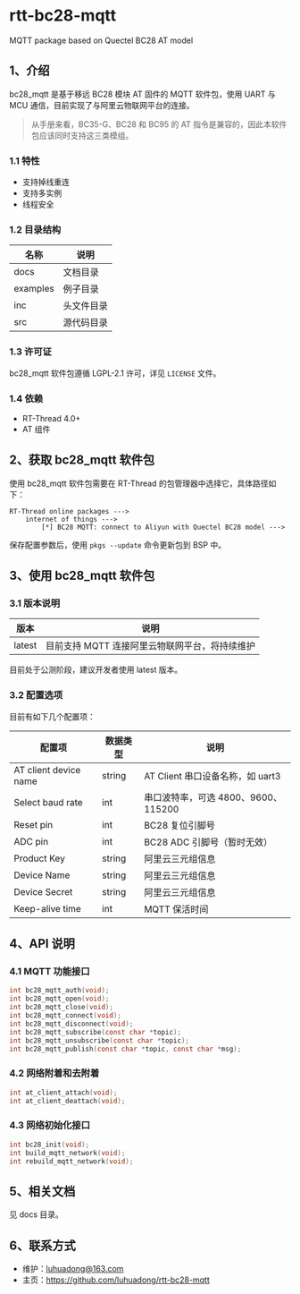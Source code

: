 # rtt-bc28-mqtt
MQTT package based on Quectel BC28 AT model



## 1、介绍

bc28_mqtt 是基于移远 BC28 模块 AT 固件的 MQTT 软件包，使用 UART 与 MCU 通信，目前实现了与阿里云物联网平台的连接。

> 从手册来看，BC35-G、BC28 和 BC95 的 AT 指令是兼容的，因此本软件包应该同时支持这三类模组。



### 1.1 特性

- 支持掉线重连
- 支持多实例
- 线程安全



### 1.2 目录结构

| 名称     | 说明       |
| -------- | ---------- |
| docs     | 文档目录   |
| examples | 例子目录   |
| inc      | 头文件目录 |
| src      | 源代码目录 |



### 1.3 许可证

bc28_mqtt 软件包遵循 LGPL-2.1 许可，详见 `LICENSE` 文件。



### 1.4 依赖

- RT-Thread 4.0+
- AT 组件



## 2、获取 bc28_mqtt 软件包

使用 bc28_mqtt 软件包需要在 RT-Thread 的包管理器中选择它，具体路径如下：

```
RT-Thread online packages --->
    internet of things --->
        [*] BC28 MQTT: connect to Aliyun with Quectel BC28 model --->
```

保存配置参数后，使用 `pkgs --update` 命令更新包到 BSP 中。



## 3、使用 bc28_mqtt 软件包

### 3.1 版本说明

| 版本   | 说明                                           |
| ------ | ---------------------------------------------- |
| latest | 目前支持 MQTT 连接阿里云物联网平台，将持续维护 |

目前处于公测阶段，建议开发者使用 latest 版本。



### 3.2 配置选项

目前有如下几个配置项：

| 配置项                | 数据类型 | 说明                                |
| --------------------- | -------- | ----------------------------------- |
| AT client device name | string   | AT Client 串口设备名称，如 uart3    |
| Select baud rate      | int      | 串口波特率，可选 4800、9600、115200 |
| Reset pin             | int      | BC28 复位引脚号                     |
| ADC pin               | int      | BC28 ADC 引脚号（暂时无效）         |
| Product Key           | string   | 阿里云三元组信息                    |
| Device Name           | string   | 阿里云三元组信息                    |
| Device Secret         | string   | 阿里云三元组信息                    |
| Keep-alive time       | int      | MQTT 保活时间                       |



## 4、API 说明

### 4.1 MQTT 功能接口

```c
int bc28_mqtt_auth(void);
int bc28_mqtt_open(void);
int bc28_mqtt_close(void);
int bc28_mqtt_connect(void);
int bc28_mqtt_disconnect(void);
int bc28_mqtt_subscribe(const char *topic);
int bc28_mqtt_unsubscribe(const char *topic);
int bc28_mqtt_publish(const char *topic, const char *msg);
```



### 4.2 网络附着和去附着

```c
int at_client_attach(void);
int at_client_deattach(void);
```



### 4.3 网络初始化接口

```c
int bc28_init(void);
int build_mqtt_network(void);
int rebuild_mqtt_network(void);
```



## 5、相关文档

见 docs 目录。



## 6、联系方式

- 维护：luhuadong@163.com
- 主页：<https://github.com/luhuadong/rtt-bc28-mqtt>

